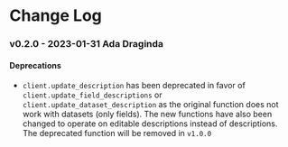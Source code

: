 # Change Log

### v0.2.0 - 2023-01-31 Ada Draginda
#### Deprecations
* `client.update_description` has been deprecated in favor of `client.update_field_descriptions`
or `client.update_dataset_description` as the original function does not work with datasets (only fields).
The new functions have also been changed to operate on editable descriptions instead of descriptions. The
deprecated function will be removed in `v1.0.0`
